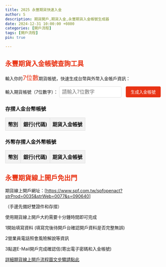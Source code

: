 ```yaml
---
title: 2025 永豐期貨快速入金
author: S
description: 期貨開戶,期貨入金,永豐期貨入金帳號生成器
date: 2024-12-31 10:00:00 +0800
categories: [開戶流程]
tags: [開戶流程]
pin: true

---
```


## 永豐期貨入金帳號查詢工具

<p>輸入你的<span class='spotlight'>7位數</span>期貨帳號，快速生成台幣與外幣入金帳戶資訊：</p>

<div class="input-group">
    <label for="inputNumber">輸入期貨帳號（7位數字）：</label>
    <input type="text" id="inputNumber" 
           placeholder="請輸入7位數字"
           maxlength="7"
           oninput="this.value = this.value.replace(/[^0-9]/g, '')">
    <button onclick="updateTables()">生成入金帳號</button>
    <div id="errorMessage" class="error"></div>
</div>

### 存摺人金台幣帳號
<table id="twdTable">
    <thead>
        <tr>
            <th>幣別</th>
            <th>銀行(代碼)</th>
            <th>期貨入金帳號</th>
        </tr>
    </thead>
    <tbody id="twdTableBody"></tbody>
</table>

### 外幣存摺人金外幣帳號
<table id="fxrTable">
    <thead>
        <tr>
            <th>幣別</th>
            <th>銀行(代碼)</th>
            <th>期貨入金帳號</th>
        </tr>
    </thead>
    <tbody id="fxrTableBody"></tbody>
</table>

<style>

table {
    width: 100%;
    max-width: 600px;
    border-collapse: collapse;
    margin-bottom: 20px;
}
th, td {
    border: 1px solid #ddd;
    padding: 8px;
    text-align: left;
}
th {
    background-color: #f2f2f2;
}
td{
    align-items: center; /* ★ */
}
h2 {
    margin-top: 30px;
    color:rgb(233, 51, 20);
}
.input-group {
    margin-bottom: 20px;
    /* height: 300px; */
    align-items: center; /* ★ */
}
input {
    width: 200px;
    padding: 8px;
    font-size: 16px;
    border: 1px solid #ddd;
    border-radius: 4px;
    margin-right: 10px;
}
button {
    padding: 8px 16px;
    background-color:   rgb(233, 51, 20);
;
    color: white;
    border: none;
    border-radius: 4px;
    cursor: pointer;
}
button:hover {
    background-color: rgb(233, 51, 20);
}
.error {
    color: #d32f2f;
    margin-top: 10px;
}
.light {
    color: red;
    font-weight: bold;
    text-decoration: underline;
    background:white;
}
.spotlight{
    font-size:20px;
    color: rgb(233, 51, 20);
}
</style>

<script>
// 資料存成陣列
const accounts = {
    TWD: [
        { name: '永豐銀行 - 世貿分行(807)', prefix: '9985810' },
        { name: '國泰世華銀行 - 館前分行(013)', prefix: '9509' },
        { name: '華南銀行 - 城內分行(008)', prefix: '96160' },
        { name: '中國信託銀行 - 城中分行(822)', prefix: '98002' },
        { name: '台新銀行 - 建北分行(812)', prefix: '9520200' },
        { name: '第一銀行 - 營業部(007)', prefix: '7500931' },
        { name: '板信銀行 - 中正分行(118)', prefix: '9002900' }
    ],
    FXR: [
        { name: '永豐銀行 - 城中分行(807)', prefix: '9996920' },
        { name: '國泰世華銀行 - 國外部(013)', prefix: '9500' },
        { name: '華南銀行 - 城內分行(008)', prefix: '96164' },
        { name: '中國信託銀行 - 營業部(822)', prefix: '98538' }
    ]
};

// 初始化表格
function renderTables() {
    renderTable('TWD', 'twdTableBody');
    renderTable('FXR', 'fxrTableBody');
}

// 渲染單一表格
function renderTable(currency, tableBodyId) {
    const tableBody = document.getElementById(tableBodyId);
    tableBody.innerHTML = ''; // 清空現有內容

    accounts[currency].forEach((account, index) => {
        const row = document.createElement('tr');

        if (index === 0) {
            row.innerHTML = `
                <td rowspan="${accounts[currency].length}">${currency === 'TWD' ? '台幣' : '外幣'}</td>
                <td>${account.name}</td>
                <td id="${currency.toLowerCase()}${account.code}">${account.prefix}+期貨帳號七碼</td>
            `;
        } else {
            row.innerHTML = `
                <td>${account.name}</td>
                <td id="${currency.toLowerCase()}${account.code}">${account.prefix}+期貨帳號七碼</td>
            `;
        }

        tableBody.appendChild(row);
    });
}

// 更新表格內容
function updateTables() {
    const input = document.getElementById('inputNumber').value;
    const errorElement = document.getElementById('errorMessage');
    
    errorElement.textContent = '';
    
    if (!input || input.length !== 7) {
        errorElement.textContent = '錯誤：請輸入7位數字';
        return;
    }

    if (!/^\d{7}$/.test(input)) {
        errorElement.textContent = '錯誤：只能包含數字';
        return;
    }

    updateAccountNumbers('TWD', input);
    updateAccountNumbers('FXR', input);
}

// 更新帳號
function updateAccountNumbers(currency, input) {
    accounts[currency].forEach(account => {
        const element = document.getElementById(`${currency.toLowerCase()}${account.code}`);
        element.innerHTML = `${account.prefix}<span class="light">${input}</span>`;
    });
}

// 初始化
document.addEventListener('DOMContentLoaded', renderTables);
</script>



## 永豐期貨線上開戶免出門

期貨線上開戶網址：[https://www.spf.com.tw/spfopenact?strProd=0035&strWeb=0077&s=090640]

（手邊先備好雙證件和存摺）

使用期貨線上開戶大約需要十分鍾時間即可完成

1開始填寫資料 (填寫完後待開戶台確認開戶資料是否完整無誤)

2營業員電話照會風險解說等資訊

3點選E-Mail開戶完成確認信(寄出電子密碼和入金帳號)

[詳細期貨線上開戶流程圖文步驟請點此]()

